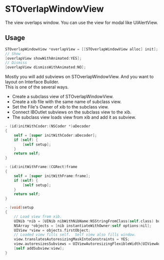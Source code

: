 STOverlapWindowView
===================

The view overlaps window. You can use the view for modal like UIAlertView.

Usage
---

```objectivec
STOverlapWindowView *overlapView = [[STOverlapWindowView alloc] init];
// Show
[overlapView showWithAnimated:YES];
// Dismiss
[overlapView dismissWithAnimated:NO];
```

Mostly you will add subviews on STOverlapWindowView. And you want to layout on Interface Builder.  
This is one of the several ways.

- Create a subclass view of STOverlapWindowView.
- Create a xib file with the same name of subclass view.
- Set the File's Owner of xib to the subclass view.
- Connect IBOutlet subviews on the subclass view to the xib.
- The subclass view loads view from xib and add it as subview.

```objectivec
- (id)initWithCoder:(NSCoder *)aDecoder
{
    self = [super initWithCoder:aDecoder];
    if (self) {
        [self setup];
    }
    return self;
}

- (id)initWithFrame:(CGRect)frame
{
    self = [super initWithFrame:frame];
    if (self) {
        [self setup];
    }
    return self;
}

- (void)setup
{
    // Load view from xib.
    UINib *nib = [UINib nibWithNibName:NSStringFromClass(self.class) bundle:nil];
    NSArray *objects = [nib instantiateWithOwner:self options:nil];
    UIView *view = objects.firstObject;
	// Loaded view fills self.  Self view also fills window.
    view.translatesAutoresizingMaskIntoConstraints = YES;
    view.autoresizesSubviews = UIViewAutoresizingFlexibleWidth|UIViewAutoresizingFlexibleHeight;
    [self addSubview:view];
}
```
